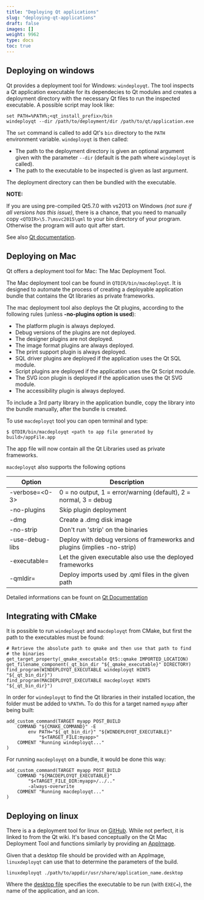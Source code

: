 ```yaml
---
title: "Deploying Qt applications"
slug: "deploying-qt-applications"
draft: false
images: []
weight: 9962
type: docs
toc: true
---
```


## Deploying on windows
Qt provides a deployment tool for Windows: `windeployqt`. The tool inspects a Qt application executable for its dependecies to Qt modules and creates a deployment directory with the necessary Qt files to run the inspected executable. A possible script may look like:

    set PATH=%PATH%;<qt_install_prefix>/bin
    windeployqt --dir /path/to/deployment/dir /path/to/qt/application.exe

The `set` command is called to add Qt's `bin` directory to the `PATH` environment variable. `windeployqt` is then called:

* The path to the deployment directory is given an optional argument given with the parameter `--dir` (default is the path where `windeployqt` is called).
* The path to the executable to be inspected is given as last argument.

The deployment directory can then be bundled with the executable.

**NOTE:**

If you are using pre-compiled Qt5.7.0 with vs2013 on Windows *(not sure if all versions has this issue)*, there is a chance, that you need to manually copy `<QTDIR>\5.7\msvc2015\qml` to your bin directory of your program. Otherwise the program will auto quit after start.

See also [Qt documentation](http://doc.qt.io/qt-5/windows-deployment.html).

## Deploying on Mac
Qt offers a deployment tool for Mac: The Mac Deployment Tool.

The Mac deployment tool can be found in `QTDIR/bin/macdeployqt`. It is designed to automate the process of creating a deployable application bundle that contains the Qt libraries as private frameworks.

The mac deployment tool also deploys the Qt plugins, according to the following rules (unless <b>-no-plugins option is used</b>):

 - The platform plugin is always deployed.
 - Debug versions of the plugins are not deployed.
 - The designer plugins are not deployed.
 - The image format plugins are always deployed.
 - The print support plugin is always deployed.
 - SQL driver plugins are deployed if the application uses the Qt SQL module.
 - Script plugins are deployed if the application uses the Qt Script module.
 - The SVG icon plugin is deployed if the application uses the Qt SVG module.
 - The accessibility plugin is always deployed.

To include a 3rd party library in the application bundle, copy the library into the bundle manually, after the bundle is created.

To use `macdeployqt` tool you can open terminal and type:

    $ QTDIR/bin/macdeployqt <path to app file generated by build>/appFile.app

The app file will now contain all the Qt Libraries used as private frameworks.

`macdeployqt` also supports the following options

| Option | Description |
| ------ | ------ |
| -verbose=<0-3>   | 0 = no output, 1 = error/warning (default), 2 = normal, 3 = debug  |
|-no-plugins|Skip plugin deployment|
|-dmg|Create a .dmg disk image|
|-no-strip|Don't run 'strip' on the binaries|
|-use-debug-libs|Deploy with debug versions of frameworks and plugins (implies -no-strip)|
|-executable=<path>|Let the given executable also use the deployed frameworks|
|-qmldir=<path>|Deploy imports used by .qml files in the given path|

Detailed informations can be fount on [Qt Documentation][1]


  [1]: http://doc.qt.io/qt-5/osx-deployment.html

## Integrating with CMake
It is possible to run `windeployqt` and `macdeployqt` from CMake, but first the path to the executables must be found:

    # Retrieve the absolute path to qmake and then use that path to find
    # the binaries
    get_target_property(_qmake_executable Qt5::qmake IMPORTED_LOCATION)
    get_filename_component(_qt_bin_dir "${_qmake_executable}" DIRECTORY)
    find_program(WINDEPLOYQT_EXECUTABLE windeployqt HINTS "${_qt_bin_dir}")
    find_program(MACDEPLOYQT_EXECUTABLE macdeployqt HINTS "${_qt_bin_dir}")

In order for `windeployqt` to find the Qt libraries in their installed location, the folder must be added to `%PATH%`. To do this for a target named `myapp` after being built:

    add_custom_command(TARGET myapp POST_BUILD
        COMMAND "${CMAKE_COMMAND}" -E
            env PATH="${_qt_bin_dir}" "${WINDEPLOYQT_EXECUTABLE}"
                "$<TARGET_FILE:myapp>"
        COMMENT "Running windeployqt..."
    )

For running `macdeployqt` on a bundle, it would be done this way:

    add_custom_command(TARGET myapp POST_BUILD
        COMMAND "${MACDEPLOYQT_EXECUTABLE}"
            "$<TARGET_FILE_DIR:myapp>/../.."
            -always-overwrite
        COMMENT "Running macdeployqt..."
    )

## Deploying on linux
There is a a deployment tool for linux on [GitHub][1]. While not perfect, it is linked to from the Qt wiki. It's based conceptually on the Qt Mac Deployment Tool and functions similarly by providing an [AppImage][2].

Given that a desktop file should be provided with an AppImage, `linuxdeployqt` can use that to determine the parameters of the build.

    linuxdeployqt ./path/to/appdir/usr/share/application_name.desktop

Where the [desktop file][3] specifies the executable to be run (with `EXEC=`), the name of the application, and an icon.

  [1]: https://github.com/probonopd/linuxdeployqt
  [2]: http://appimage.org/
  [3]: https://specifications.freedesktop.org/desktop-entry-spec/desktop-entry-spec-latest.html


